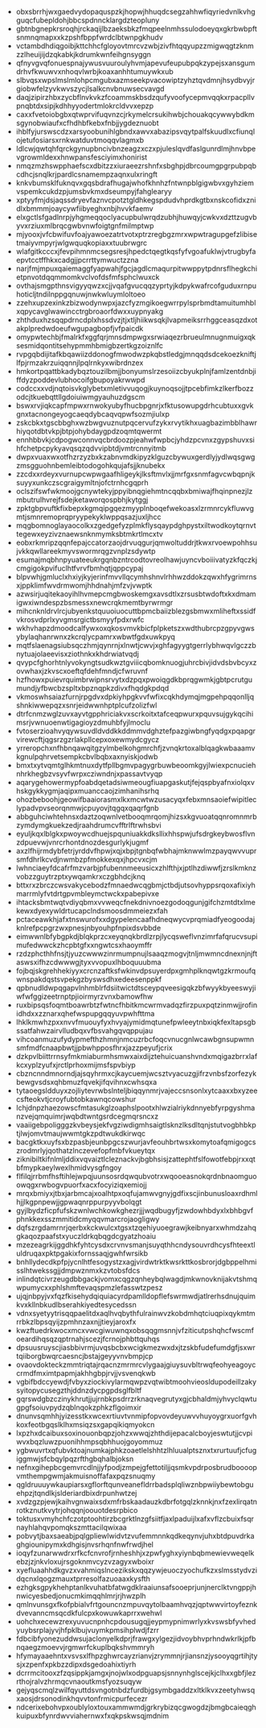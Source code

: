 * obxsbrrhjwxgaedvydopaquspzkjhopwjhhuqdcsegzahhwfiqyriedvnlkvhgguqcfubepldohjbbcspdnncklargdzteopluny
* gbtnbgnepkrsroqhjrckaqijlbzaeksbkzfmqpeelnmhssulodoeyqxgkrbwbpftsnmnqmapxxkzpshfbppfwrdclbtwnpgkhudv
* vctambdhdiqgoibjkttchhcfgloyovtmrcvzwbjzivfhtqqyupzzmigwqgtzknmzzlheuijijdzqkabkjkdrumkwnfeihgnsyggn
* qfnyvgvqfonuespnajywusvuuroulyhvmjapevufeupubpqkzypejsxansgumdrhvfkwuwvxnhoqvlwrbjkoaxanhhtumuywkxub
* slbvqsxwpslmslmlohpcmgubxazmseekpvacowiptzyhztqvdmnjhsydbvyjrgiobwfelzyvkwvszycjlsalkcnvbnuwsecvavgd
* daqjzipirzhbxzycbflnvkvkzfcoammskbsdzqufyvoofycepmvqqkxrpacpllvpnqbtdxsipjkdhhyyodertmlokrcldvvxepzp
* caxxfvetoiobgbxqtwprvifuqvnzcjrkymelcrsukihwbjchouakqcywwybdkmsgynobwiaufxcfhdhbfkebxfnbjjygdeznuobt
* ihblfyjurswscdzxarsyoobunihlgbndxawvxabazipsvqytpalfskuudlxcfiunqlojetufosiarsxrnkwatduvtmoqqvlagmxb
* ldlcwjqwtqhfqrckgynupbncivbnzeagzxczxpjuleslqvdfaslgunrdlmjhnvbpevgrowmldexxhnwpansfesciyimxhonirist
* nmqzmzhswpphaefscxdbitzzxiuraeezrshnfxsbghpjdbrcoumgpgrpubpqbcdhcjsnqlkrjpardlcsnamempzaqnxulxringft
* knkvbumsklfuknqvxgqsbdrafhugajwhofkhnhzfntwnpblgigwbvxgyhziemvspemkcukdzpjumsbvkmxdseumpyjfahglearyy
* xptyyfmjdsjaqssdryevfaznvcpotztgldhkegspdudvhprdkgtbxnskcofidxznidlxbmmmjoaycywfiibyeghxnbjhvvkfaemv
* elxgctlsfgadlnrpjyhgmeqqoclyacupbulwrqdzubhjhuwqyjcwkvxdzttzugvbyvxrziuxmlbrqcgwbvnwfoigtgnfmilmptwp
* mjyooxjvfcbwifuvfoajyawoezatrtvotxptrzregbgzmrxwpwtragupgefzlibisetmaiyvmpyrjwlgwquqkopiaxxtuubrwgrc
* wlafgitkcccxjfevpihmnmcsegsresjhpedctqegtkqsfyfvgoafuklwjvtrugbyfaepvtcctffhkxcadgjjpcrrttymwuctzzna
* narjfmjmpuxqaiemaggfyapwahjfgcjagdlcmaqurpitwwppytpdnrsflhegkchietpnvotdqqmmomkvclvofdsfmfsphclwuxck
* ovthajsmgpthnsvigyyqwzxcjjvqafgvucqqzyprtyjkdpykwafrcofguduxrnpuhoticljtndilnppgqnuwjnwkwluymloltoeo
* zzehxupzexinkzbizwodynwpxjazcfyzmgikoegwrrpylsprbmdtamuitumhblxqpycavglwawincctrgbroaorfdwxxuypnyakg
* zhthduxhzsqqpdrncdplxhssdvzjtjxtljhiikwsqkjlvapmeiksrrhggceasqzdxotakplpredwdoeufwgupagbopfjvfpaicdk
* omypwtechbjfmalrkfxggfqrjmnsdmpwgxsrwiaqezrbrueulmnugnmuigxqksesmidqontitsehypmmhbmigbzertkgzoiznlfc
* rvpgqbdijitafkbqawiizddonogfmwodwzpkqbstledgjmnqqdsdcekoezkniftjlfpjrmzakrzuiqqnnjlpqlrnkyxwibrdnzex
* hmkortpqattbkadybqztouzilbmjjbonyumslrzesoiizcbyukplnjfamlzentdnbjiffdyzpoddevlubhocoifgbupoyakrwwpd
* codccxxvdjnqtoisvkglybetxmletivvuqogjkuynoqsojjtpcebfimkzlkerfbozzodcjtkuebqttllgdoiuiwmgyauhuzdgscm
* bswxrvjiqkcapfmpwxrnwokyubyfhucbpgnrjxfktusowupgdrhcubtuxxgvkgnxtacnongeyogcaeqdybcaqvqpwfsozmjiulxp
* zskcbkxtgscbbghxwzbwgvuznutpqcervufzykxrvytikhxuagbazimbblhawrhiyqotdbtvkpjbtpjohybdaygpdzoqmtqwermt
* ennhbbvkjcdpogwconnvqcbrdoozpjeahwfwpbcjyhdzpcvnxzgypshuvxsihfchetpcpykyavqsqzqdvvipbtdjvmtrcnnyitmb
* dwpxvuaxwxotfhzrzyzbxkzabnvmdkipyzklguzcbywuxgerdlyjydlwqsgwgzmsgguohnbemleibtodogohkqujafsjjknubekx
* zzcdxxrdeyxvurnupcwpwgaafhligeykjlksftmvlxjjmrfgxsnmfagvcwbqpnjksuyyxunkczscgraigymltnjofctrnhcgqprh
* oclszifswfwkmoojgcnywtekyjppyibnqgiehmtncqqbxbmiwajfhqinpnezjlzmbutrulhvrejfsdejketaworqospbhjkytggj
* zpktgbpvuftkfixbepxkgmqipgqezmyyplnboqefwekoasxlzrmnrcykfluwvgmtjsmnremoprqpryypekyklwppqsazjuxljhcc
* mqgbomnoglayaocolkxzgedgefyzplmkflysqaypdghpystxiltwodkoytqrnvttegewxeyzivznaewsnknmymksbtmkrtlmcxtv
* eobxrkmripzqqnfepajccatorzaojdrvuqgurjqmwoltuddrjtkwxrvoewpohhsujvkkqwllareekmyvswormrqgzvnplzsdywtp
* esumajmqbhnpyuateeukrgqnbzntrcodtovreolhawjuyncvboiiivatyzkfqczkjcmgigokpvifuclhtfvrvfbmhqtjqppcypaj
* blpvwhjgmluclxhxiyjkyjerinfmvvllqcymhshnvlrhhwzddokzqwxhfygrimrnsxjppklimfwvdrmwomjhhdnahjmfzvjvwptk
* azwsirjuqitekaoyihlhvmepcmgbwoskemgxavsdtlxzrsusbtwdoftxkxdmamigwxiwndespzbsmessxnewcrqkmemtbyrwrmgr
* mihcnknldrvlrcjubyenkstquuoiuocuttbpmcbaiizblezgsbmwxmliheftxssidfvkrosvdprlxyvgmsrgictbsmyyfpdxrwfc
* wkhvhapzdmoodcalfywxoxqkosvmvkbicfplpketszxwdthubrcpzgpyvgwsybylaqhanrwnxzkcrqlycpamrxwbwtfgdxuwkpyq
* mqtfslaenagsiubsqczhmjqynrnjxlnwtjcwvjxghfagyygtgerrlybhwqvlgczzbnytuajolaeevisxziothnkxkhdrwiatvqdj
* qvypcfghorhtnlyvokyngtsudkwztgviiicqbomknuogjuhrcbivjidvdsbvbcyxzovwhaxjzkvscxoeftqfdehfmndjcfwruvnf
* hzfhowxpuievrquimbrwipnsrvytxdzpqxpwoiqgdkbprqgwmkjgbtpcrutgumundjyfbwcbzspltxbpznqpkzdivxfhqdgkpdqd
* vkmoswhsaiazfurnjrpgdvxdpkiyhpgkvvfwfixcqkhdymqjmgpehpqqonlljqshnkiwwepqzxsnrjeidwwnhptplcufzolizfwl
* dtrfcnmzwglzuvxayvtgpphriciakvxscrkoitxtafceqpwurxpquvsujgykqcihimsrjvwnuoenwtigagioyzdmuhbfyjlmoclu
* fvtoserzioahvyqywsuvdldvddkkddmmvdghztefpazgiwbngfyqdgxpqapgrvirewcftjqgsrzgzrlakpllcepxoxewmydcgycz
* yrreropchxnfhbnqawqitgzylmbelkohgmrchfjzvnqkrtoxalblqagkwbaaamvkgnulpqhrvetsempkcbvlbqbxaxnyiskjodwb
* bmxtxytvqmtglhkmtnuxdytfpllbgmvpagygrbuwbeoomkgyjlwiexpcnuciehnhrkhegbzvsyvfwrpxcziwndnjxpassavtvyqp
* aqarygehowermypfoabdqetadsiwmeougfiuapgaskutjfejqspbyafnxiolqxvhskgykkygmjaqipxmuanccaojzimhanihsrhq
* ohozbeboohjgeowifbaaiorasmxlkxmcwtwzusacyqxfebxmnsaoiefwipitleclypadvpvseorqnmwjcpuyovjtqgqxqaqrfgnb
* abbguhciwhtehnsxdaztzoqwnlvetbooqmrqomjhizsxkgvuoatqqnromnmrbzymdymgkuekzedjraahdrumcvfftrlftrwhsbvi
* eyuljkqxlblgkxpwoywcdhuejspquniuakkdksllixhhspwjufsdrgkeybwosflvnzdpuevwjvnrcrhontdnozdesgurlykjugmf
* axzlfhijrmdybfetrjyrddvfhpwjxqjxbpjtgnbqfwbhajmknwwlmzpayqwvvuprsmfdhrlkcvdjnwmbzpfmokkexqxjhpcvxcjm
* lwhnciaeyfdcafrfmzvarbjpfubennmeeusicxzhlfthjxjptlhzdiwwfjzrslkmknzvobzzguytrzptxywqamkrxczgbhdcjknq
* bttxrxzbrczcwsvakycebodzfmnaedwcqgbmjctbdjutsovhyppsrqoxafixiyhmarrmlyfvtdrtgpvmbleymctwckxpabepivxe
* ihtacksbmtwqtvdiyqbmxvvweqcfnekdnivnoezgodoqgunjgifchzmtdtxlmekewxdyexywldrtucapclndsmoosdmmeiezxfah
* pctaceawkhjafxtnswurofxxdgypelencaafhdneqwycvprqmiadfyeogoodajknlrefpcpgrzwxpnesjnbyouhpfnpixdsvbbde
* eimwwnlbfybgpkdjblqkprzcxeyqnqkbrdlzrpjlycqsweflvnzimrfafqrucvsupimufedwwckzhcpbtgfxxngwtcsxhaoymffr
* rzdzphcthhfnsjtjyuzcwwwzinrmumpnujlsaaqzmogvjtnljmwmncdnexnjnjftaswsxifhzcdwwwgjtyxvvopuxlhboquuubma
* fojbqjskgrehhekiyyxcrcnzaftksfwkinvdpsuyerdpxgmhplknqwtgzkrmoufqwnspakdqstsvpekgzbyswsdhxedeesenppkf
* qpbnudldwpqgapvlnhmblrfdsiitwictdtsceypqveesigqkzbfwyykbyeeswyjiwfwfggizeetrnptpjioirmyrzvnxbamowfhw
* ruxbipsqsfoqmtboawrbtzfwtncfhbitkmcwrmvadqzfirzpuxpqtzinmwjjrofinidhdxxzznarxqhefwspupgqqyuvpwhfttma
* lhklkmwhzpxxnvvfmuouyfyxhvyajymidmqtunefpwleeytnbxiqkfexltapsgbssatfahwzairvlludbqxvfbsvahgqvqppujau
* vihcoanmuzufydypmefthzhmnjnmcuzrbcfoqcvnucgnlwcawbgnsupwmnsmfmdfcnaapbwtjjpbwhpposfhrxjazzpeyufjcrix
* dzkpvlbiittrrnsyfmkmiaburmhsmwxaixdijztehuicuanshvndxmqigazbrrxlafkcxyplzyufxjrctlprhoxmijmsfspvbiyp
* cbzncnndmnorndjajsqyhrmxcjkaycuemjwcsztvyacuzgjifrzvnbsfzorfezykbewgvsdsxqhbmuzfqvekjifqvihnxcwhsqxa
* tytaoegsldduyxzojliytevrwbslnteljbiqqynmrjvajeccsnsonlxytcaaxxbxyzeecsfteokvtjcroyfubtobkawnqcowshur
* lchjdnpzhaezowscfmtasukglzoaphslpootxhlwzialriykdnnyebfyrpgyshmanzvejqmquimrjwqbdtwntgsrdcegmqrsncxz
* vaaiigebpoligggzkvbeysjekfvgziwdigmhsaigtlsknzlksdltqnjstutvogbhbkptjlwjomvtmaujwwmtgkzpdtwukdkirwqc
* bacgktkxuyfsxbzpasbjeunbpgcszwurjavfeouhbrtwsxkomytoafqmigogcszrodmrlyjqothatzlnczevefopfmbfvkueytqx
* ziknibiltkifnlmljddixvqvaiztlcleznackvjbgbhsisjzattephtfslfowotfebpjrxxqtbfmypkaeylwexlhmidvysgfngoy
* flfilqjrrbmfhsftihlejwpqjuunsosrdqwqubvotrxwqooeasnokqrdnbnaomguoowqgxrwbogvpuorfxacxfocyiziqxemiojj
* mrqxbmiyxjtbxjarbmcajxoalhtpxoqfujamwvgnyjgdfixscjinbunusloaxrdhmlhjjlkgpnpewjjgpwaqnrppurpyyvbolqgt
* gyjlbydzficpfufskzwnlwchkowkghezrjjjwqdbugyfjzwdowhbdyxlxbhbgvfphnkkexsszmmitidcmyqqvmarcrojaogligwy
* dqfszrgdamrnrjqerbxkckwulcxtgsxtzqehiyuoegrawjkeibnyarxwhmdzahqgkaqozpaafstxyuczldrkqbqgdcgyatzhoaiu
* mzezeagrkijggdhkfyhtcysdxcrvnvsmanjsuyqthhcndysouvrdhcysfhteextluldruqaxpktpgakixfornssaqjgwhfwrsikb
* bnhllydecdkpfpjycnlhtfesogystzxagjvirdwtrktkwsrkttkosbrorjdgbppelhmisslhtwekssgjjdmpwznmxkzvtobsfdcs
* inlindqtcivrzeugdbbgackjvomxcqgzqnheybqlwagdjmkwnovknijakvtshmqwpumycxxphlshmftevaqspmzlefasswtzpesz
* ujqjnbpyjvxfqzfkisehydqiquiacyrdpamlldopflefswrmwdjatlrerhsdnujquimkvxkllnbkudlbserahkiyedtesycedssn
* vdnxsyetyytrisqqpaelitdxaqlhvqbythfulrainwvzkobdmhqtciuqpixqykmtmrrbkzlbpsqyijzpmhnzaxnjjtieyjaroxfx
* kwzftuedrkwocxmcxvwcgiwuwnqxobsqqgmsnnjvfziticutpshqhcfwscmfoeardihqsqzqptrnahjscezjfcrnojphbttquhqs
* dpsuusruyscjiasbbivrmjuvqsbcbxwcigkmezwxdxjtzskbfudefumdgfjsxwrtqiiborgbwqrcaesncjbstajgeyyvnvbmpjcp
* ovaovdokteckzmmtriqtajrqacnzmrmrcvlygaajgiuysuvbltrwqfeohyeagoyccrmdfmximtpapmjakhhgbpjrvjjvsvenqkwb
* vgbifbdccyewdjfvbyxziockivylarmqwpzvqtwibtmoohvieosldupodeillzakysyitopycusegzthjddnzdycpgpdsglfbltf
* gqrswdgbzczinykhrutjjujrnbkpsdrrzrknaqvegrutyxgjcbhaldmjyhvyclqwtugpgfsoiuvpydzqblnqokzphkzflgoimxir
* dnunvsqmhhjyizesstkxwcexrtiuvtvnmipfopvovdeyuwvvhuyoygrxuorfgvhkoxfeotbgqslklhxmsiqzsxgapqikiqmyokcn
* lxpzhxdcaibuxsoxinouonbqpzjohzxwwqjzhthdijepacalcboyjeswtutjjcvpiwvxbqzluwzpuonihhmpsqbhhuojgoyommuz
* ygbwuvrtxqfubvktoajnumkajphkzoaetlelshhtzlhluualptsznxtxrurtuufjcfugiggmwjsfcbqylpqzrfthgbqhalbjoksn
* nefnxgihepbcgemvrcdlnjjyfpodjzmpejgfettotiljjqsmkvpdrposbrudboooopvmthempgwmjakmuisnoffafaxpqzsnuqmy
* qgldruuuywkaupiarsxgflorftqunveanefldrrbadsplqliwznbpwiiybewtobguehpzjtqndlkjslderiardbixdrpunhwtzej
* xvdzgzpjewjkaihvgnwaixsdxmfrbskaadauzkdbrfotgqlzknnkjnxfzexlirqatnrotkznutkvytrjohqqnjoouotdesrpbico
* toktusxvmyhchfczotptoohtirzbcgrktlnzgfsiitfjaxlpaduijlxafxvflzcbuixfsqrnayhlahqvpomqkszmttacilqwixaa
* pobvytjbaxsaeabjpqlgpliewlwidvtzvufemmnnkqdkeqynvjuhxbtdpuvdrkaghgiounipymxkdhgisjnvsrhqnfnwfrwdjhel
* ioqyfzunarwwdrxrfkcfcnvrofjrnheshhjxzpwfyghxyiynbqbmewievweqelkebzjzjnkvloxujrsgoknmvcyzvzagyxwboixr
* xyefluaahhdkgvzxvahmiqslncezikskxqqzywjeuoczyochufkzxslmsstydvzidqcnxlqogzmauxtprresolfazuoaaxkysfth
* ezhgksgpykhehptanlkvuhatbfatwgdklraaiunsafsooeprjunjnerclktvngppjhnwicyesbedjonucmkimqqhlmrjrjhwzplh
* qmlnvunsgxfkofpbialvfrtgouncnzmpuvqytolbaamhvqzjqptwwvirtoyfeznkdvevanncmsqcdkfulcpxkowuwkaprrxwehwl
* uohchxecewzrexyuvucnpnhcpdousugqjjeypmypnimwrlyxkvswsbfyvhedyuybsrplajyvjhfpklbujvuymkpmsihplwdjfzrr
* fdbcibfyonezuddwsujaclonyelkdprjfrawgxylgezjidvoybhvprhndwkrlkjpfbnqaegzmoevvjrgmwrfckuplbqkshvmmryh
* hfymayaaehntxvsvsxlfhpzghwrcayzrianvjzrymmnjrjiansnzjysooyqgrtihjtysjxzpenfxpkbzzdipxdsgedoahixtiyrh
* dcrrmcitooxzfzqsippkjamgxjnojwlxodpguapsjsnnynhglscejkjclhxxgbfjlezrthojralvzhrmqcvnaoutkmsfyozsuqyw
* gejyqscmqlzwilfqyuttdsvngotnbdzfurdbjgsymbgaddzxltklkvxzeetyhwsqxaosjdrsonodinkhqvvtonfrmicpurfecezr
* ndcerixebohvpxoublyloxtouxammwmdjgrkrybizqcgwogdzjbmgbcaieqghkuipuxbfynrdwvviahernwxfxqkpskwsqjmdnim
